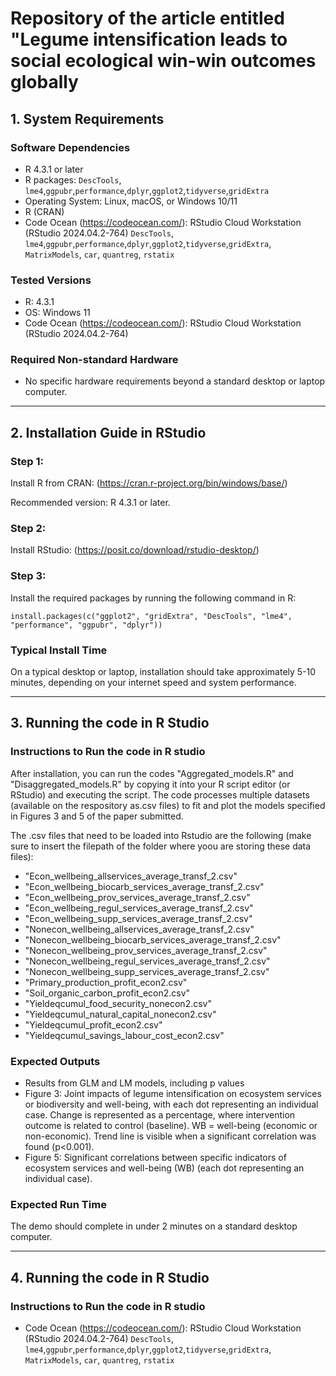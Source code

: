 # Repository of the article entitled "Legume intensification leads to social ecological win-win outcomes globally

## 1. System Requirements

### Software Dependencies
- R 4.3.1 or later
- R packages: `DescTools`, `lme4`,`ggpubr`,`performance`,`dplyr`,`ggplot2`,`tidyverse`,`gridExtra`
- Operating System: Linux, macOS, or Windows 10/11
- R (CRAN)
- Code Ocean (https://codeocean.com/): RStudio Cloud Workstation (RStudio 2024.04.2-764) `DescTools`, `lme4`,`ggpubr`,`performance`,`dplyr`,`ggplot2`,`tidyverse`,`gridExtra`, `MatrixModels`, `car`, `quantreg`, `rstatix`


### Tested Versions
- R: 4.3.1
- OS: Windows 11
- Code Ocean (https://codeocean.com/): RStudio Cloud Workstation (RStudio 2024.04.2-764)

### Required Non-standard Hardware
- No specific hardware requirements beyond a standard desktop or laptop computer.

---

## 2. Installation Guide in RStudio

### Step 1: 
Install R from CRAN: (https://cran.r-project.org/bin/windows/base/)

Recommended version: R 4.3.1 or later.

### Step 2: 
Install RStudio: (https://posit.co/download/rstudio-desktop/)

### Step 3:
Install the required packages by running the following command in R:

```
install.packages(c("ggplot2", "gridExtra", "DescTools", "lme4", "performance", "ggpubr", "dplyr"))
```

### Typical Install Time
On a typical desktop or laptop, installation should take approximately 5-10 minutes, depending on your internet speed and system performance.


---

## 3. Running the code in R Studio

### Instructions to Run the code in R studio

After installation, you can run the codes "Aggregated_models.R" and "Disaggregated_models.R" by copying it into your R script editor (or RStudio) and executing the script. The code processes multiple datasets (available on the respository as.csv files) to fit and plot the models specified in Figures 3 and 5 of the paper submitted.

The .csv files that need to be loaded into Rstudio are the following (make sure to insert the filepath of the folder where yoou are storing these data files):

- "Econ_wellbeing_allservices_average_transf_2.csv"         
- "Econ_wellbeing_biocarb_services_average_transf_2.csv"   
- "Econ_wellbeing_prov_services_average_transf_2.csv"
- "Econ_wellbeing_regul_services_average_transf_2.csv"     
- "Econ_wellbeing_supp_services_average_transf_2.csv"
- "Nonecon_wellbeing_allservices_average_transf_2.csv"     
- "Nonecon_wellbeing_biocarb_services_average_transf_2.csv"
- "Nonecon_wellbeing_prov_services_average_transf_2.csv"   
- "Nonecon_wellbeing_regul_services_average_transf_2.csv"
- "Nonecon_wellbeing_supp_services_average_transf_2.csv"   
- "Primary_production_profit_econ2.csv"
- "Soil_organic_carbon_profit_econ2.csv"                   
- "Yieldeqcumul_food_security_nonecon2.csv"
- "Yieldeqcumul_natural_capital_nonecon2.csv"              
- "Yieldeqcumul_profit_econ2.csv"
- "Yieldeqcumul_savings_labour_cost_econ2.csv" 

### Expected Outputs

- Results from GLM and LM models, including p values
- Figure 3: Joint impacts of legume intensification on ecosystem services or biodiversity and well-being, with each dot representing an individual case. Change is represented as a percentage, where intervention outcome is related to control (baseline). WB = well-being (economic or non-economic). Trend line is visible when a significant correlation was found (p<0.001).
- Figure 5: Significant correlations between specific indicators of ecosystem services and well-being (WB) (each dot representing an individual case).

### Expected Run Time
The demo should complete in under 2 minutes on a standard desktop computer.

---

## 4. Running the code in R Studio

### Instructions to Run the code in R studio

- Code Ocean (https://codeocean.com/): RStudio Cloud Workstation (RStudio 2024.04.2-764) `DescTools`, `lme4`,`ggpubr`,`performance`,`dplyr`,`ggplot2`,`tidyverse`,`gridExtra`, `MatrixModels`, `car`, `quantreg`, `rstatix`
